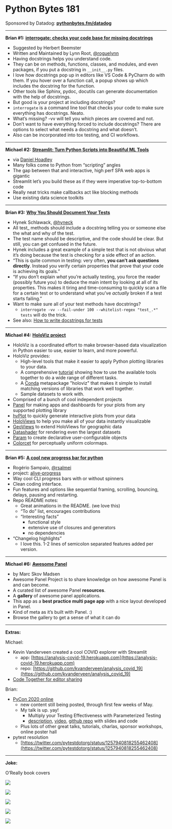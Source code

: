 # Python Bytes 181
Sponsored by Datadog: [**pythonbytes.fm/datadog**](http://pythonbytes.fm/datadog)


----------

**Brian #1:** [**interrogate: checks your code base for missing docstrings**](https://pypi.org/project/interrogate/)

- Suggested by Herbert Beemster
- Written and Maintained by Lynn Root, [@roguelynn](https://twitter.com/roguelynn)
- Having docstrings helps you understand code.
- They can be on methods, functions, classes, and modules, and even packages, if you put a docstring in `__init__.py` files.
- I love how docstrings pop up in editors like VS Code & PyCharm do with them. If you hover over a function call, a popup shows up which includes the docstring for the function.
- Other tools like Sphinx, pydoc, docutils can generate documentation with the help of docstrings.
- But good is your project at including docstrings?
- `interrogate` is a command line tool that checks your code to make sure everything has docstrings. Neato.
- What’s missing? -vv will tell you which pieces are covered and not.
- Don’t want to have everything forced to include docstrings? There are options to select what needs a docstring and what doesn’t.
- Also can be incorporated into tox testing, and CI workflows.



----------

**Michael #2:** [**Streamlit: Turn Python Scripts into Beautiful ML Tools**](https://towardsdatascience.com/coding-ml-tools-like-you-code-ml-models-ddba3357eace)

- via [Daniel Hoadley](https://twitter.com/DanHLawReporter/status/1179431747647397890)
- Many folks come to Python from “scripting” angles
- The gap between that and interactive, high perf SPA web apps is gigantic
- Streamlit let’s you build these as if they were imperative top-to-bottom code
- Really neat tricks make callbacks act like blocking methods
- Use existing data science toolkits


----------

**Brian #3:** [**Why You Should Document Your Tests**](https://hynek.me/articles/document-your-tests/)

- Hynek Schlawack, [@hyneck](https://twitter.com/hynek) 
- All test_ methods should include a docstring telling you or someone else the what and why of the test.
- The test name should be descriptive, and the code should be clear. But still, you can get confused in the future.
- Hynek includes a great example of a simple test that is not obvious what it’s doing because the test is checking for a side effect of an action.
- “This is quite common in testing: very often, **you can’t ask questions directly**. Instead you verify certain properties that prove that your code is achieving its goals.”
- “If you don’t explain *what* you’re actually testing, you force the reader (possibly future you) to deduce the main intent by looking at all of its properties. This makes it tiring and time-consuming to quickly scan a file for a certain test or to understand what you’ve *actually* broken if a test starts failing.”
- Want to make sure all of your test methods have docstrings? 
	- `interrogate -vv --fail-under 100 --whitelist-regex "test_.*" tests` will do the trick.
- See also: [How to write docstrings for tests](https://jml.io/pages/test-docstrings.html)


----------

 **Michael #4:** [**HoloViz project**](https://holoviz.org/)

- HoloViz is a coordinated effort to make browser-based data visualization in Python easier to use, easier to learn, and more powerful.
- HoloViz provides:
	- High-level tools that make it easier to apply Python plotting libraries to your data.
	- A comprehensive [tutorial](https://holoviz.org/tutorial) showing how to use the available tools together to do a wide range of different tasks.
	- A [Conda](https://conda.io) metapackage "holoviz" that makes it simple to install matching versions of libraries that work well together.
	- Sample datasets to work with.
- Comprised of a bunch of cool independent projects
- [Panel](https://panel.pyviz.org) for making apps and dashboards for your plots from any supported plotting library
- [hvPlot](https://hvplot.pyviz.org) to quickly generate interactive plots from your data
- [HoloViews](https://holoviews.org) to help you make all of your data instantly visualizable
- [GeoViews](http://geoviews.org) to extend HoloViews for geographic data
- [Datashader](http://datashader.org) for rendering even the largest datasets
- [Param](https://param.pyviz.org) to create declarative user-configurable objects
- [Colorcet](https://colorcet.pyviz.org) for perceptually uniform colormaps.


----------

**Brian #5:**  [**A cool new progress bar for python**](https://dev.to/rsalmei/a-cool-new-progress-bar-for-python-1c0g)

- Rogério Sampaio, [@rsalmei](https://twitter.com/rsalmei)
- project: [alive-progress](https://github.com/rsalmei/alive-progress)
- Way cool CLI progress bars with or without spinners
- Clean coding interface.
- Fun features and options like sequential framing, scrolling, bouncing, delays, pausing and restarting.
- Repo README notes:
	- Great animations in the README. (we love this)
	- “To do” list, encourages contributions
	- “Interesting facts”
		- functional style
		- extensive use of closures and generators
		- no dependencies
- “Changelog highlights”
	- I love this. 1-2 lines of semicolon separated features added per version. 


----------

**Michael #6:** [**Awesome Panel**](https://awesome-panel.org/app)

- by Marc Skov Madsen
- Awesome Panel Project is to share knowledge on how awesome Panel is and can become.
- A curated list of awesome Panel **resources**.
- A **gallery** of awesome panel applications.
- This app as a **best practice multi page app** with a nice layout developed in Panel.
- Kind of meta as it’s built with Panel. :)
- Browse the gallery to get a sense of what it can do



----------

**Extras:**

Michael:

- Kevin Vanderveen created a cool COVID explorer with Streamlit
	- app: [https://analysis-covid-19.herokuapp.com](https://analysis-covid-19.herokuapp.com)
	- repo: [https://github.com/kvanderveen/analysis_covid_19](https://github.com/kvanderveen/analysis_covid_19)
- [Code Together for editor sharing](https://www.codetogether.com)

Brian:  

- [PyCon 2020 online](https://us.pycon.org/2020/online/)
	- new content still being posted, through first few weeks of May.
	- My talk is up. yay!
		- Multiply your Testing Effectiveness with Parameterized Testing
		- [description](https://us.pycon.org/2020/schedule/presentation/172/), [video](https://www.youtube.com/watch?v=2R1HELARjUk), [github repo](https://github.com/okken/talks/tree/master/2020/pycon_2020) with slides and code
	- Plus lots of other great talks, tutorials, charlas, sponsor workshops, online poster hall
- pytest resolution
	- [https://twitter.com/pytestdotorg/status/1257940818255462408](https://twitter.com/pytestdotorg/status/1257940818255462408)


----------

**Joke:**

O’Really book covers

![](https://trello-attachments.s3.amazonaws.com/58e3f7c543422d7f3ad84f33/5eb2e04105fe8e58259d7f36/076f9b8d56c523d8d5babad9b8502e15/Screen_Shot_2020-05-06_at_9.03.54_AM.png)

![](https://trello-attachments.s3.amazonaws.com/58e3f7c543422d7f3ad84f33/5eb2e04105fe8e58259d7f36/f92e82c70e306ab8f05be4b5b606b0a6/Screen_Shot_2020-05-06_at_9.03.48_AM.png)

![](https://trello-attachments.s3.amazonaws.com/58e3f7c543422d7f3ad84f33/5eb2e04105fe8e58259d7f36/0055543eef640bada670f84eadc4f9d5/Screen_Shot_2020-05-06_at_9.04.49_AM.png)

![](https://trello-attachments.s3.amazonaws.com/58e3f7c543422d7f3ad84f33/5eb2e04105fe8e58259d7f36/e568594f4ae3c54ad9ca72ebe38a52c8/Screen_Shot_2020-05-06_at_9.04.17_AM.png)

![](https://trello-attachments.s3.amazonaws.com/58e3f7c543422d7f3ad84f33/5eb2e04105fe8e58259d7f36/c85fedc404e22aa9f30a1547527a3df0/Screen_Shot_2020-05-06_at_9.04.28_AM.png)



